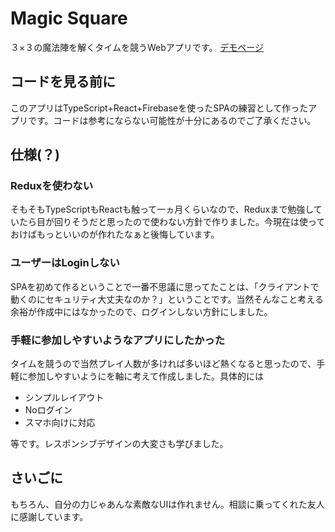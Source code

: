 # Magic Square
３×３の魔法陣を解くタイムを競うWebアプリです。
[デモページ](https://magic-square.firebaseapp.com/)

## コードを見る前に
このアプリはTypeScript+React+Firebaseを使ったSPAの練習として作ったアプリです。コードは参考にならない可能性が十分にあるのでご了承ください。

## 仕様(？)

### Reduxを使わない
そもそもTypeScriptもReactも触って一ヵ月くらいなので、Reduxまで勉強していたら目が回りそうだと思ったので使わない方針で作りました。今現在は使っておけばもっといいのが作れたなぁと後悔しています。

### ユーザーはLoginしない
SPAを初めて作るということで一番不思議に思ってたことは、「クライアントで動くのにセキュリティ大丈夫なのか？」ということです。当然そんなこと考える余裕が作成中にはなかったので、ログインしない方針にしました。

### 手軽に参加しやすいようなアプリにしたかった
タイムを競うので当然プレイ人数が多ければ多いほど熱くなると思ったので、手軽に参加しやすいようにを軸に考えて作成しました。具体的には

- シンプルレイアウト
- Noログイン
- スマホ向けに対応

等です。レスポンシブデザインの大変さも学びました。

## さいごに
もちろん、自分の力じゃあんな素敵なUIは作れません。相談に乗ってくれた友人に感謝しています。

